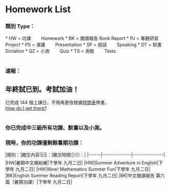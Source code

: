 # Homework List
<h3>類別 Type：</h3>
*   HW = 功課　　   Homework
*   BK = 閱讀報告  Book Report
*   PJ = 專題研習  Project
*   PS = 演講　　  Presentation
*   SP = 說話　　  Speaking
*   DT = 默書　　  Dictation
*   QZ = 小測　　  Quiz
*   TS = 測驗　　  Tests
<br/>
<br/>
<h3>速報： </h3>
<h2>年終試已到。考試加油！</h2>
已完成 144 個上課日，不用再更改根據<a href="https://class2b-6h3a.onrender.com/docs/timetable_and_calandar">時間表</a>帶書。
<br/><a href="https://class2b-6h3a.onrender.com/docs/post">How do I get there?</a>
<br/>
<br/>
<h3>你已完成中三級所有功課、默書以及小測。</h3>
<h3>現時，你的功課僅剩餘暑期功課：</h3>
|類別：|繳交內容🗒️🗒️：|繳交時間🕗🕗：|
|------|--------------|---------------|
|HW|暑期中文繽紛樂|下學年 九月二日|
|HW|Summer Adventure in English|下學年 九月二日|
|HW|Wow! Mathematics Summer Fun|下學年 九月二日|
|BK|English Summer Reading Report|下學年 九月二日|
|BK|中文閱讀報告 第六篇（暑期功課）|下學年 九月二日|

<!---
Steven:
Epic story you have in Posts. I read it...
Wow.

Heison: 
I hope you know What I truly want to say.
I think I hide it too much.https://dictionary.cambridge.org/dictionary/english/trash-talk
Look Experiment.

......
i fixed your md table preview

-->
